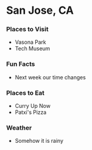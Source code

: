 # San Jose, CA

### Places to Visit
- Vasona Park
- Tech Museum

### Fun Facts
- Next week our time changes

### Places to Eat
- Curry Up Now
- Patxi's Pizza

### Weather
- Somehow it is rainy

